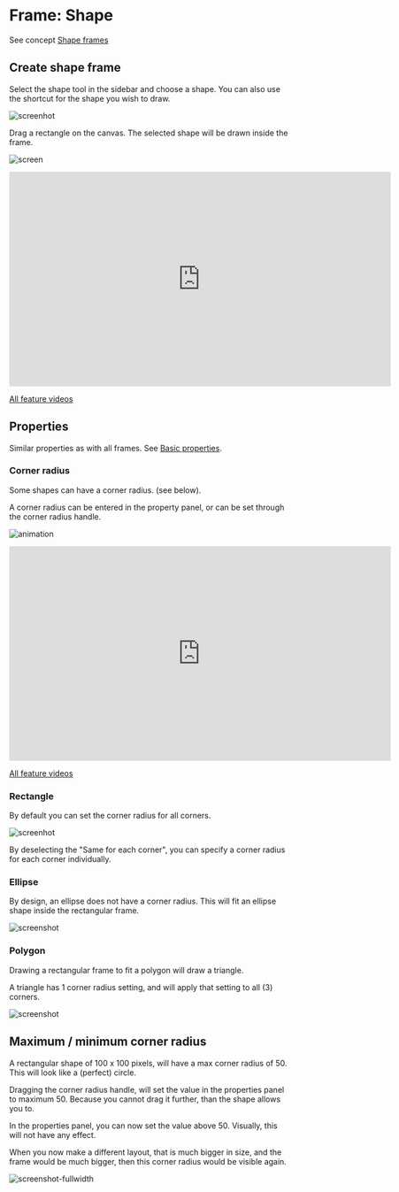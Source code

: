 # Frame: Shape

See concept [Shape frames](/GraFx-Studio/concepts/frames/#shape-frame)

## Create shape frame

Select the shape tool in the sidebar and choose a shape. You can also use the shortcut for the shape you wish to draw.

![screenhot](tool-shape.png)

Drag a rectangle on the canvas. The selected shape will be drawn inside the frame.

![screen](draw-frame-shape.gif)

<iframe width="690" height="388" src="https://www.youtube.com/embed/7GTTI5Yfomk?si=vYznyBiq0POidTw-&controls=1&mute=1&showinfo=0&rel=0&autoplay=0&loop=1" title="YouTube video player" frameborder="0" allow="accelerometer; autoplay; clipboard-write; encrypted-media; gyroscope; picture-in-picture; web-share" referrerpolicy="strict-origin-when-cross-origin" allowfullscreen></iframe>

[All feature videos](https://www.youtube.com/playlist?list=PLLHtQ1R6R-B_m7XAVySM9OjbbUscsgBOH)



## Properties

Similar properties as with all frames. See [Basic properties](/GraFx-Studio/concepts/frames/#basic-properties).

### Corner radius

Some shapes can have a corner radius. (see below).

A corner radius can be entered in the property panel, or can be set through the corner radius handle.

![animation](corner-radius.gif)

<iframe width="690" height="388" src="https://www.youtube.com/embed/sNTJv-RUyU0?si=lGmlMNKT5Uf-ZpKC&controls=1&mute=1&showinfo=0&rel=0&autoplay=0&loop=1" title="YouTube video player" frameborder="0" allow="accelerometer; autoplay; clipboard-write; encrypted-media; gyroscope; picture-in-picture; web-share" referrerpolicy="strict-origin-when-cross-origin" allowfullscreen></iframe>

[All feature videos](https://www.youtube.com/playlist?list=PLLHtQ1R6R-B_m7XAVySM9OjbbUscsgBOH)


### Rectangle

By default you can set the corner radius for all corners.

![screenhot](corner-radius.png)

By deselecting the "Same for each corner", you can specify a corner radius for each corner individually.

### Ellipse

By design, an ellipse does not have a corner radius. This will fit an ellipse shape inside the rectangular frame.

![screenshot](ellipse.png)

### Polygon

Drawing a rectangular frame to fit a polygon will draw a triangle.

A triangle has 1 corner radius setting, and will apply that setting to all (3) corners.

![screenshot](poly.png)

## Maximum / minimum corner radius

A rectangular shape of 100 x 100 pixels, will have a max corner radius of 50. This will look like a (perfect) circle.

Dragging the corner radius handle, will set the value in the properties panel to maximum 50. Because you cannot drag it further, than the shape allows you to.

In the properties panel, you can now set the value above 50. Visually, this will not have any effect.

When you now make a different layout, that is much bigger in size, and the frame would be much bigger, then this corner radius would be visible again.

![screenshot-fullwidth](max-radius.gif)
